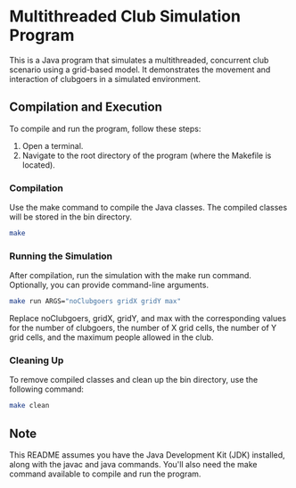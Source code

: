 # Multithreaded Club Simulation Program
This is a Java program that simulates a multithreaded, concurrent club scenario using a grid-based model. It demonstrates the movement and interaction of clubgoers in a simulated environment.

## Compilation and Execution
To compile and run the program, follow these steps:

1. Open a terminal.
2. Navigate to the root directory of the program (where the Makefile is located).

### Compilation
Use the make command to compile the Java classes. The compiled classes will be stored in the bin directory.

```bash
make
```
### Running the Simulation
After compilation, run the simulation with the make run command. Optionally, you can provide command-line arguments.

```bash
make run ARGS="noClubgoers gridX gridY max"
```

Replace noClubgoers, gridX, gridY, and max with the corresponding values for the number of clubgoers, the number of X grid cells, the number of Y grid cells, and the maximum people allowed in the club.

### Cleaning Up
To remove compiled classes and clean up the bin directory, use the following command:

```bash
make clean
```

## Note
This README assumes you have the Java Development Kit (JDK) installed, along with the javac and java commands. You'll also need the make command available to compile and run the program.
